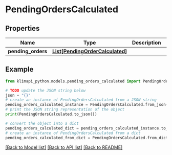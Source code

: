 # PendingOrdersCalculated


## Properties

Name | Type | Description | Notes
------------ | ------------- | ------------- | -------------
**pending_orders** | [**List[PendingOrderCalculated]**](PendingOrderCalculated.md) |  | [optional] 

## Example

```python
from klimapi_python.models.pending_orders_calculated import PendingOrdersCalculated

# TODO update the JSON string below
json = "{}"
# create an instance of PendingOrdersCalculated from a JSON string
pending_orders_calculated_instance = PendingOrdersCalculated.from_json(json)
# print the JSON string representation of the object
print(PendingOrdersCalculated.to_json())

# convert the object into a dict
pending_orders_calculated_dict = pending_orders_calculated_instance.to_dict()
# create an instance of PendingOrdersCalculated from a dict
pending_orders_calculated_from_dict = PendingOrdersCalculated.from_dict(pending_orders_calculated_dict)
```
[[Back to Model list]](../README.md#documentation-for-models) [[Back to API list]](../README.md#documentation-for-api-endpoints) [[Back to README]](../README.md)


